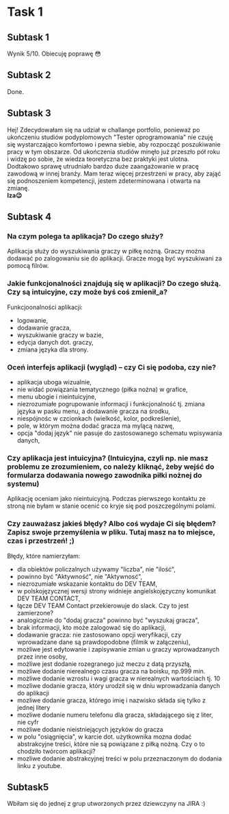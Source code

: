 # Task 1
## **Subtask 1**  
Wynik 5/10. Obiecuję poprawę :flushed:  
## **Subtask 2** 
Done.
## **Subtask 3**  
Hej! Zdecydowałam się na udział w challange portfolio, ponieważ po ukończeniu studiów podyplomowych "Tester oprogramowania" nie czuję się wystarczająco komfortowo i pewna siebie, aby rozpocząć poszukiwanie pracy w tym obszarze. Od ukończenia studiów minęło już przeszło pół roku i widzę po sobie, że wiedza teoretyczna bez praktyki jest ulotna. Dodtakowo sprawę utrudniało bardzo duże zaangażowanie w pracę zawodową w innej branży. Mam teraz więcej przestrzeni w pracy, aby zająć się podnoszeniem kompetencji, jestem zdeterminowana i otwarta na zmianę.  
**Iza:wink:**
## **Subtask 4**
### Na czym polega ta aplikacja? Do czego służy?    
Aplikacja służy do wyszukiwania graczy w piłkę nożną. Graczy można dodawać po zalogowaniu sie do aplikacji. Gracze mogą być wyszukiwani za pomocą filrów.
### Jakie funkcjonalności znajdują się w aplikacji? Do czego służą. Czy są intuicyjne, czy może byś coś zmienił_a?  
Funkcjoonalności aplikacji:
* logowanie, 
* dodawanie gracza, 
* wyszukiwanie graczy w bazie, 
* edycja danych dot. graczy,
* zmiana języka dla strony.
### Oceń interfejs aplikacji (wygląd) – czy Ci się podoba, czy nie? 
* aplikacja uboga wizualnie,  
* nie widać powiązania tematycznego (piłka nożna) w grafice,  
* menu ubogie i nieintuicyjne, 
* niezrozumiałe pogrupowanie informacji i funkcjonalność tj. zmiana języka w pasku menu, a dodawanie gracza na środku,  
* niespójnośc w czcionkach (wielkość, kolor, podkreślenie), 
* pole, w którym można dodać gracza ma mylącą nazwę, 
* opcja "dodaj język" nie pasuje do zastosowanego schematu wpisywania danych, 
### Czy aplikacja jest intuicyjna? (Intuicyjna, czyli np. nie masz problemu ze zrozumieniem, co należy kliknąć, żeby wejść do formularza dodawania nowego zawodnika piłki nożnej do systemu)
Aplikację oceniam jako nieintuicyjną. Podczas pierwszego kontaktu ze stroną nie byłam w stanie ocenić co kryje się pod poszczególnymi polami.
### Czy zauważasz jakieś błędy? Albo coś wydaje Ci się błędem? Zapisz swoje przemyślenia w pliku. Tutaj masz na to miejsce, czas i przestrzeń! ;)   
Błędy, które namierzyłam:   
* dla obiektów policzalnych używamy "liczba", nie "ilość", 
* powinno być "Aktywność", nie "Aktywnosć",   
* niezrozumiałe wskazanie kontaktu do DEV TEAM, 
* w polskojęzycznej wersji strony widnieje angielskojęzyczny komunikat DEV TEAM CONTACT,  
* łącze DEV TEAM Contact przekierowuje do slack. Czy to jest zamierzone?  
* analogicznie do "dodaj gracza" powinno być "wyszukaj gracza",   
* brak informacji, kto może zalogować się do aplikacji, 
* dodawanie gracza: nie zastosowano opcji weryfikacji, czy wprowadzane dane są prawdopodobne (filmik w załączeniu),  
* możliwe jest edytowanie i zapisywanie zmian u graczy wprowadzanych przez inne osoby,  
* możliwe jest dodanie rozegranego już meczu z datą przyszłą,
* możliwe dodanie nierealnego czasu gracza na boisku, np.999 min.
* możliwe dodanie wzrostu i wagi gracza w nierealnych wartościach tj. 10
* mozliwe dodanie gracza, który urodził się w dniu wprowadzania danych do aplikacji
* mozliwe dodanie gracza, którego imię i nazwisko składa się tylko z jednej litery
* mozliwe dodanie numeru telefonu dla gracza, składającego się z liter, nie cyfr
* możliwe dodanie nieistniejących języków do gracza
* w polu "osiągnięcia", w karcie dot. użytkownika mozna dodać abstrakcyjne treści, które nie są powiązane z piłką nożną. Czy o to chodziło twórcom aplikacji?
* mozliwe dodanie abstrakcyjnej treści w polu przeznaczonym do dodania linku z youtube.
## **Subtask5**   
Wbiłam się do jednej z grup utworzonych przez dziewczyny na JIRA :)
